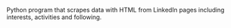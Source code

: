 Python program that scrapes data with HTML from LinkedIn pages including interests, activities and following.
